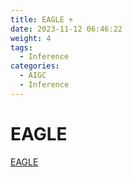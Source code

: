 ```yaml
---
title: EAGLE +
date: 2023-11-12 06:46:22
weight: 4
tags:
  - Inference
categories: 
  - AIGC
  - Inference 
---
```


<p></p>
<!-- more -->

# EAGLE
[EAGLE](https://candied-skunk-1ca.notion.site/EAGLE-126bfe2110848058aeb0ed8c2d06319b?pvs=4)

